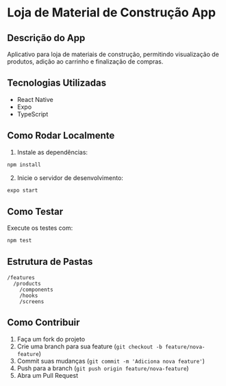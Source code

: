 # Loja de Material de Construção App

## Descrição do App
Aplicativo para loja de materiais de construção, permitindo visualização de produtos, adição ao carrinho e finalização de compras.

## Tecnologias Utilizadas
- React Native
- Expo
- TypeScript

## Como Rodar Localmente
1. Instale as dependências:
```bash
npm install
```
2. Inicie o servidor de desenvolvimento:
```bash
expo start
```

## Como Testar
Execute os testes com:
```bash
npm test
```

## Estrutura de Pastas
```
/features
  /products
    /components
    /hooks
    /screens
```

## Como Contribuir
1. Faça um fork do projeto
2. Crie uma branch para sua feature (`git checkout -b feature/nova-feature`)
3. Commit suas mudanças (`git commit -m 'Adiciona nova feature'`)
4. Push para a branch (`git push origin feature/nova-feature`)
5. Abra um Pull Request